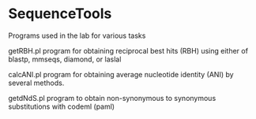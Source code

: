 # SequenceTools
Programs used in the lab for various tasks

getRBH.pl program for obtaining reciprocal best hits (RBH) using either of blastp, mmseqs, diamond, or laslal

calcANI.pl program for obtaining average nucleotide identity (ANI) by several methods.

getdNdS.pl program to obtain non-synonymous to synonymous substitutions with codeml (paml)
